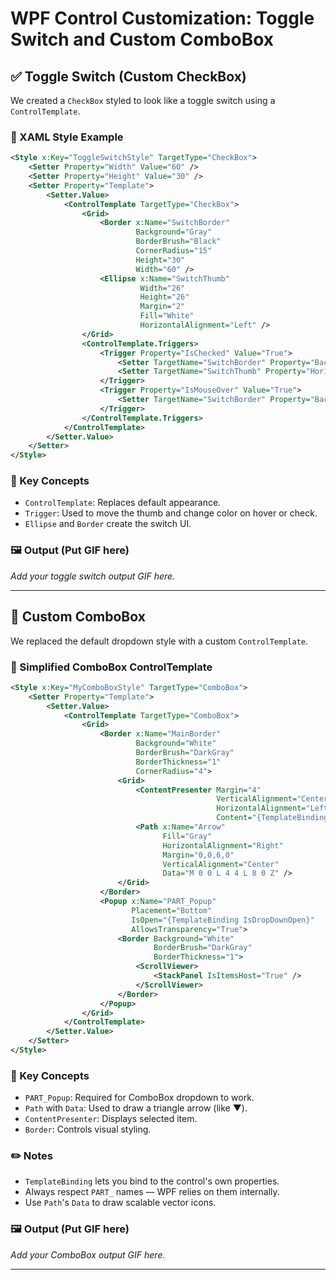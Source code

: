 
# WPF Control Customization: Toggle Switch and Custom ComboBox

## ✅ Toggle Switch (Custom CheckBox)

We created a `CheckBox` styled to look like a toggle switch using a `ControlTemplate`.

### 🔧 XAML Style Example

```xml
<Style x:Key="ToggleSwitchStyle" TargetType="CheckBox">
    <Setter Property="Width" Value="60" />
    <Setter Property="Height" Value="30" />
    <Setter Property="Template">
        <Setter.Value>
            <ControlTemplate TargetType="CheckBox">
                <Grid>
                    <Border x:Name="SwitchBorder"
                            Background="Gray"
                            BorderBrush="Black"
                            CornerRadius="15"
                            Height="30"
                            Width="60" />
                    <Ellipse x:Name="SwitchThumb"
                             Width="26"
                             Height="26"
                             Margin="2"
                             Fill="White"
                             HorizontalAlignment="Left" />
                </Grid>
                <ControlTemplate.Triggers>
                    <Trigger Property="IsChecked" Value="True">
                        <Setter TargetName="SwitchBorder" Property="Background" Value="MediumSeaGreen" />
                        <Setter TargetName="SwitchThumb" Property="HorizontalAlignment" Value="Right" />
                    </Trigger>
                    <Trigger Property="IsMouseOver" Value="True">
                        <Setter TargetName="SwitchBorder" Property="Background" Value="LightGreen" />
                    </Trigger>
                </ControlTemplate.Triggers>
            </ControlTemplate>
        </Setter.Value>
    </Setter>
</Style>
```

### 🧠 Key Concepts

- `ControlTemplate`: Replaces default appearance.
- `Trigger`: Used to move the thumb and change color on hover or check.
- `Ellipse` and `Border` create the switch UI.

### 🖼️ Output (Put GIF here)
_Add your toggle switch output GIF here._


---

## 🔽 Custom ComboBox

We replaced the default dropdown style with a custom `ControlTemplate`.

### 🔧 Simplified ComboBox ControlTemplate

```xml
<Style x:Key="MyComboBoxStyle" TargetType="ComboBox">
    <Setter Property="Template">
        <Setter.Value>
            <ControlTemplate TargetType="ComboBox">
                <Grid>
                    <Border x:Name="MainBorder"
                            Background="White"
                            BorderBrush="DarkGray"
                            BorderThickness="1"
                            CornerRadius="4">
                        <Grid>
                            <ContentPresenter Margin="4"
                                              VerticalAlignment="Center"
                                              HorizontalAlignment="Left"
                                              Content="{TemplateBinding SelectionBoxItem}" />
                            <Path x:Name="Arrow"
                                  Fill="Gray"
                                  HorizontalAlignment="Right"
                                  Margin="0,0,6,0"
                                  VerticalAlignment="Center"
                                  Data="M 0 0 L 4 4 L 8 0 Z" />
                        </Grid>
                    </Border>
                    <Popup x:Name="PART_Popup"
                           Placement="Bottom"
                           IsOpen="{TemplateBinding IsDropDownOpen}"
                           AllowsTransparency="True">
                        <Border Background="White"
                                BorderBrush="DarkGray"
                                BorderThickness="1">
                            <ScrollViewer>
                                <StackPanel IsItemsHost="True" />
                            </ScrollViewer>
                        </Border>
                    </Popup>
                </Grid>
            </ControlTemplate>
        </Setter.Value>
    </Setter>
</Style>
```

### 🧠 Key Concepts

- `PART_Popup`: Required for ComboBox dropdown to work.
- `Path` with `Data`: Used to draw a triangle arrow (like ▼).
- `ContentPresenter`: Displays selected item.
- `Border`: Controls visual styling.

### ✏️ Notes

- `TemplateBinding` lets you bind to the control's own properties.
- Always respect `PART_` names — WPF relies on them internally.
- Use `Path`'s `Data` to draw scalable vector icons.

### 🖼️ Output (Put GIF here)
_Add your ComboBox output GIF here._

---
